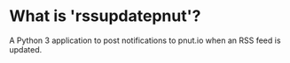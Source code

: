 # What is 'rssupdatepnut'?
A Python 3 application to post notifications to pnut.io when an RSS feed is updated.
